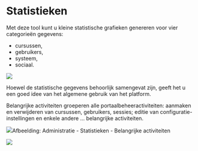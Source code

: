 # Statistieken

Met deze tool kunt u kleine statistische grafieken genereren voor vier categorieën gegevens:

- cursussen,
- gebruikers,
- systeem,
- sociaal.

![](../../.gitbook/assets/images37.png)

Hoewel de statistische gegevens behoorlijk samengevat zijn, geeft het u een goed idee van het algemene gebruik van het platform.

Belangrijke activiteiten groeperen alle portaalbeheeractiviteiten: aanmaken en verwijderen van cursussen, gebruikers, sessies; editie van configuratie-instellingen en enkele andere ... belangrijke activiteiten.

![](../../.gitbook/assets/images29%20%281%29.png)Afbeelding: Administratie - Statistieken - Belangrijke activiteiten

![](../../.gitbook/assets/images29%20%281%29.png)
